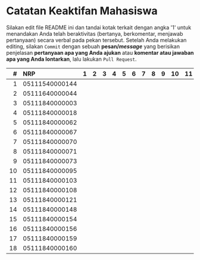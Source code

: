 # Catatan Keaktifan Mahasiswa
Silakan edit file README ini dan tandai kotak terkait dengan angka '1' untuk menandakan Anda telah beraktivitas (bertanya, berkomentar, menjawab pertanyaan) secara verbal pada pekan tersebut. Setelah Anda melakukan editing, silakan `Commit` dengan sebuah **pesan/_message_** yang berisikan penjelasan **pertanyaan apa yang Anda ajukan** atau **komentar atau jawaban apa yang Anda lontarkan**, lalu lakukan `Pull Request`.

| #  | NRP            | 1 | 2 | 3 | 4 | 5 | 6 | 7 | 8 | 9 | 10 | 11 | 12 | 13 | 14 | 15 | 16 |
|---:|:---------------|:-:|:-:|:-:|:-:|:-:|:-:|:-:|:-:|:-:|:--:|:--:|:--:|:--:|:--:|:--:|:--:|
| 1  | 05111540000144 |   |   |   |   |   |   |   |   |   |    |    |    |    |    |    |    |
| 2  | 05111640000044 |   |   |   |   |   |   |   |   |   |    |    |    |    |    |    |    |
| 3  | 05111840000003 |   |   |   |   |   |   |   |   |   |    |    |    |    |    |    |    |
| 4  | 05111840000018 |   |   |   |   |   |   |   |   |   |    |    |    |    |    |    |    |
| 5  | 05111840000062 |   |   |   |   |   |   |   |   |   |    |    |    |    |    |    |    |
| 6  | 05111840000067 |   |   |   |   |   |   |   |   |   |    |    |    |    |    |    |    |
| 7  | 05111840000070 |   |   |   |   |   |   |   |   |   |    |    |    |    |    |    |    |
| 8  | 05111840000071 |   |   |   |   |   |   |   |   |   |    |    |    |    |    |    |    |
| 9  | 05111840000073 |   |   |   |   |   |   |   |   |   |    |    |    |    |    |    |    |
| 10 | 05111840000095 |   |   |   |   |   |   |   |   |   |    |    |    |    |    |    |    |
| 11 | 05111840000103 |   |   |   |   |   |   |   |   |   |    |    |    |    |    |    |    |
| 12 | 05111840000108 |   |   |   |   |   |   |   |   |   |    |    |    |    |    |    |    |
| 13 | 05111840000121 |   |   |   |   |   |   |   |   |   |    |    |    |    |    |    |    |
| 14 | 05111840000148 |   |   |   |   |   |   |   |   |   |    |    |    |    |    |    |    |
| 15 | 05111840000154 |   |   |   |   |   |   |   |   |   |    |    |    |    |    |    |    |
| 16 | 05111840000156 |   |   |   |   |   |   |   |   |   |    |    |    |    |    |    |    |
| 17 | 05111840000159 |   |   |   |   |   |   |   |   |   |    |    |    |    |    |    |    |
| 18 | 05111840000160 |   |   |   |   |   |   |   |   |   |    |    |    |    |    |    |    |
